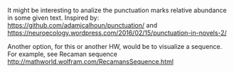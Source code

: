 It might be interesting to analize the punctuation marks relative abundance in some given text. Inspired by: https://github.com/adamjcalhoun/punctuation/ and https://neuroecology.wordpress.com/2016/02/15/punctuation-in-novels-2/

Another option, for this or another HW, would be to visualize a sequence. For example, see Recaman sequence http://mathworld.wolfram.com/RecamansSequence.html
